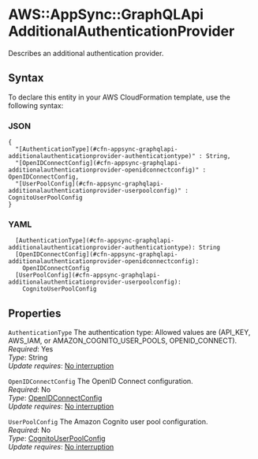 # AWS::AppSync::GraphQLApi AdditionalAuthenticationProvider<a name="aws-properties-appsync-graphqlapi-additionalauthenticationprovider"></a>

Describes an additional authentication provider\.

## Syntax<a name="aws-properties-appsync-graphqlapi-additionalauthenticationprovider-syntax"></a>

To declare this entity in your AWS CloudFormation template, use the following syntax:

### JSON<a name="aws-properties-appsync-graphqlapi-additionalauthenticationprovider-syntax.json"></a>

```
{
  "[AuthenticationType](#cfn-appsync-graphqlapi-additionalauthenticationprovider-authenticationtype)" : String,
  "[OpenIDConnectConfig](#cfn-appsync-graphqlapi-additionalauthenticationprovider-openidconnectconfig)" : OpenIDConnectConfig,
  "[UserPoolConfig](#cfn-appsync-graphqlapi-additionalauthenticationprovider-userpoolconfig)" : CognitoUserPoolConfig
}
```

### YAML<a name="aws-properties-appsync-graphqlapi-additionalauthenticationprovider-syntax.yaml"></a>

```
  [AuthenticationType](#cfn-appsync-graphqlapi-additionalauthenticationprovider-authenticationtype): String
  [OpenIDConnectConfig](#cfn-appsync-graphqlapi-additionalauthenticationprovider-openidconnectconfig): 
    OpenIDConnectConfig
  [UserPoolConfig](#cfn-appsync-graphqlapi-additionalauthenticationprovider-userpoolconfig): 
    CognitoUserPoolConfig
```

## Properties<a name="aws-properties-appsync-graphqlapi-additionalauthenticationprovider-properties"></a>

`AuthenticationType`  <a name="cfn-appsync-graphqlapi-additionalauthenticationprovider-authenticationtype"></a>
The authentication type: Allowed values are (API_KEY, AWS_IAM, or AMAZON_COGNITO_USER_POOLS, OPENID_CONNECT)\.
*Required*: Yes  
*Type*: String  
*Update requires*: [No interruption](https://docs.aws.amazon.com/AWSCloudFormation/latest/UserGuide/using-cfn-updating-stacks-update-behaviors.html#update-no-interrupt)

`OpenIDConnectConfig`  <a name="cfn-appsync-graphqlapi-additionalauthenticationprovider-openidconnectconfig"></a>
The OpenID Connect configuration\.  
*Required*: No  
*Type*: [OpenIDConnectConfig](aws-properties-appsync-graphqlapi-openidconnectconfig.md)  
*Update requires*: [No interruption](https://docs.aws.amazon.com/AWSCloudFormation/latest/UserGuide/using-cfn-updating-stacks-update-behaviors.html#update-no-interrupt)

`UserPoolConfig`  <a name="cfn-appsync-graphqlapi-additionalauthenticationprovider-userpoolconfig"></a>
The Amazon Cognito user pool configuration\.  
*Required*: No  
*Type*: [CognitoUserPoolConfig](aws-properties-appsync-graphqlapi-cognitouserpoolconfig.md)  
*Update requires*: [No interruption](https://docs.aws.amazon.com/AWSCloudFormation/latest/UserGuide/using-cfn-updating-stacks-update-behaviors.html#update-no-interrupt)
